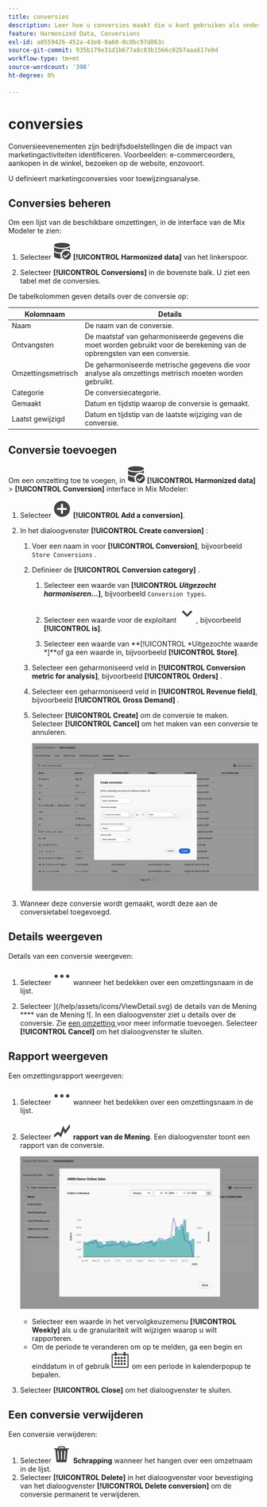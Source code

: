 ```yaml
---
title: conversies
description: Leer hoe u conversies maakt die u kunt gebruiken als onderdeel van het harmoniseren van uw gegevens in de Mix Modeler.
feature: Harmonized Data, Conversions
exl-id: a8559426-452a-43e8-9a60-0c0bc97d863c
source-git-commit: 935b179e31d1b677a8c83b1566c02b7aaa617e8d
workflow-type: tm+mt
source-wordcount: '398'
ht-degree: 0%

---
```


# conversies

Conversieevenementen zijn bedrijfsdoelstellingen die de impact van marketingactiviteiten identificeren. Voorbeelden: e-commerceorders, aankopen in de winkel, bezoeken op de website, enzovoort.

U definieert marketingconversies voor toewijzingsanalyse.

## Conversies beheren

Om een lijst van de beschikbare omzettingen, in de interface van de Mix Modeler te zien:

1. Selecteer ![ DataSearch ](/help/assets/icons/DataCheck.svg) **[!UICONTROL Harmonized data]** van het linkerspoor.

1. Selecteer **[!UICONTROL Conversions]** in de bovenste balk. U ziet een tabel met de conversies.

De tabelkolommen geven details over de conversie op:

| Kolomnaam | Details |
| --- | ---|
| Naam | De naam van de conversie. |
| Ontvangsten | De maatstaf van geharmoniseerde gegevens die moet worden gebruikt voor de berekening van de opbrengsten van een conversie. |
| Omzettingsmetrisch | De geharmoniseerde metrische gegevens die voor analyse als omzettings metrisch moeten worden gebruikt. |
| Categorie | De conversiecategorie. |
| Gemaakt | Datum en tijdstip waarop de conversie is gemaakt. |
| Laatst gewijzigd | Datum en tijdstip van de laatste wijziging van de conversie. |


## Conversie toevoegen

Om een omzetting toe te voegen, in ![ DataSearch ](/help/assets/icons/DataCheck.svg) **[!UICONTROL Harmonized data]** > **[!UICONTROL Conversion]** interface in Mix Modeler:

1. Selecteer ![ toevoegen ](/help/assets/icons/AddCircle.svg) **[!UICONTROL Add a conversion]**.

1. In het dialoogvenster **[!UICONTROL Create conversion]** :

   1. Voer een naam in voor **[!UICONTROL Conversion]**, bijvoorbeeld `Store Conversions` .

   1. Definieer de **[!UICONTROL Conversion category]** .

      1. Selecteer een waarde van **[!UICONTROL *Uitgezocht harmoniseren...*]**, bijvoorbeeld `Conversion types`.

      1. Selecteer een waarde voor de exploitant ![ Slag ](/help/assets/icons/ChevronDown.svg), bijvoorbeeld **[!UICONTROL is]**.

      1. Selecteer een waarde van **[!UICONTROL *Uitgezochte waarde *]**of ga een waarde in, bijvoorbeeld **[!UICONTROL Store]**.

   1. Selecteer een geharmoniseerd veld in **[!UICONTROL Conversion metric for analysis]**, bijvoorbeeld **[!UICONTROL Orders]** .

   1. Selecteer een geharmoniseerd veld in **[!UICONTROL Revenue field]**, bijvoorbeeld **[!UICONTROL Gross Demand]** .

   1. Selecteer **[!UICONTROL Create]** om de conversie te maken. Selecteer **[!UICONTROL Cancel]** om het maken van een conversie te annuleren.

      ![ de tekst van Alt ](/help/assets/create-conversion.png)

1. Wanneer deze conversie wordt gemaakt, wordt deze aan de conversietabel toegevoegd.


## Details weergeven

Details van een conversie weergeven:

1. Selecteer ![ Meer ](/help/assets/icons/More.svg) wanneer het bedekken over een omzettingsnaam in de lijst.

1. Selecteer ](/help/assets/icons/ViewDetail.svg) de details van de Mening **** van de Mening ![. In een dialoogvenster ziet u details over de conversie. Zie [ een omzetting ](#add-a-conversion) voor meer informatie toevoegen. Selecteer **[!UICONTROL Cancel]** om het dialoogvenster te sluiten.

## Rapport weergeven

Een omzettingsrapport weergeven:

1. Selecteer ![ Meer ](/help/assets/icons/More.svg) wanneer het bedekken over een omzettingsnaam in de lijst.

1. Selecteer ![ GraphTrend ](/help/assets/icons/GraphTrend.svg) **rapport van de Mening**. Een dialoogvenster toont een rapport van de conversie.

   ![ rapport van de de meningsmening van de Omzetting ](../assets/conversion-view-report.png)

   * Selecteer een waarde in het vervolgkeuzemenu **[!UICONTROL Weekly]** als u de granulariteit wilt wijzigen waarop u wilt rapporteren.
   * Om de periode te veranderen om op te melden, ga een begin en einddatum in of gebruik ![ Kalender ](/help/assets/icons/Calendar.svg) om een periode in kalenderpopup te bepalen.

1. Selecteer **[!UICONTROL Close]** om het dialoogvenster te sluiten.

## Een conversie verwijderen

Een conversie verwijderen:

1. Selecteer ![ Schrapping ](/help/assets/icons/Delete.svg) **Schrapping** wanneer het hangen over een omzetnaam in de lijst.
1. Selecteer **[!UICONTROL Delete]** in het dialoogvenster voor bevestiging van het dialoogvenster **[!UICONTROL Delete conversion]** om de conversie permanent te verwijderen.
